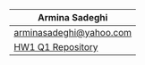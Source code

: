 |          Armina Sadeghi         |
| ------------------------------- |
| [arminasadeghi@yahoo.com](arminasadeghi@yahoo.com) |
| [HW1 Q1 Repository](https://github.com/arminasadeghi/web_programming_HW1) |

